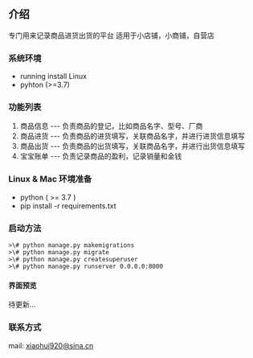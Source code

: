 ## 介绍
专门用来记录商品进货出货的平台
适用于小店铺，小商铺，自营店

### 系统环境

- running install Linux
- pyhton (>=3.7)

### 功能列表
1. 商品信息 --- 负责商品的登记，比如商品名字、型号、厂商
2. 商品进货 --- 负责商品的进货填写，关联商品名字，并进行进货信息填写
3. 商品出货 --- 负责商品的出货填写，关联商品名字，并进行出货信息填写
4. 宝宝账单 --- 负责记录商品的盈利，记录销量和金钱

### Linux & Mac 环境准备
- python ( >= 3.7 )
- pip install -r requirements.txt

### 启动方法
  ```
>\# python manage.py makemigrations
>\# python manage.py migrate
>\# python manage.py createsuperuser
>\# python manage.py runserver 0.0.0.0:8000

  ```

#### 界面预览
待更新...


### 联系方式
mail: xiaohui920@sina.cn

